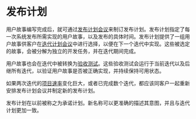 [comment]: <原文> (Release Plan)

# 发布计划


[comment]: <原文> (After user stories have been written you can use a release planning meeting to create a release plan. The release plan specifies which user stories are going to be implemented for each system release and dates for those releases. This gives a set of user stories for customers to choose from during the iteration planning meeting to be implemented during the next iteration. These selected stories are then translated into individual programming tasks to be implemented during the iteration to complete the stories.)

用户故事编写完成后，就可通过[发布计划会议](/content/xp/release-planning.md)来制订发布计划。发布计划指定了每一次系统发布所需实现的用户故事，以及发布的具体时间。发布计划提供了一组用户故事供客户在[迭代计划会议](/content/xp/iteration-plan.md)中进行选择，以便在下一个迭代中实现。这些被选定的故事，会被分解为独立的开发任务，并在迭代期间完成。


[comment]: <原文> (Stories are also translated into acceptance tests during the iteration. These acceptance tests are run during this iteration, and subsequent iterations to verify when the stories are finished correctly and continue to work correctly.)

用户故事也会在迭代中被转换为[验收测试](/content/xp/acceptance-test.md)。这些验收测试会运行于当前迭代以及后继所有迭代，以验证用户故事是否被正确实现，并持续保持可用状态。


[comment]: <原文> (When the project velocity changes dramatically for a couple iterations or in any case after several iterations go ahead and schedule a release planning meeting with your customers and create a new release plan.)

如果两次迭代的[项目速率](/content/xp/velocity.md)变化巨大，或者已完成数个迭代，都应该同客户一起重新安排发布计划会议并制定新的发布计划。


[comment]: <原文> (The release plan used to be called the commitment schedule. The name was changed to more accurately describe its purpose and be more consistent with iteration plan.)
发布计划在以前被称之为承诺计划。新名称可以更准确的描述其意图，并且与迭代计划更加一致。